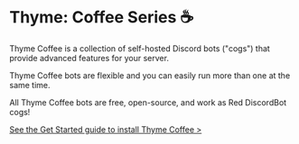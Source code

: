 # Thyme: Coffee Series ☕

Thyme Coffee is a collection of self-hosted Discord bots ("cogs") that provide advanced features for your server.

Thyme Coffee bots are flexible and you can easily run more than one at the same time.

All Thyme Coffee bots are free, open-source, and work as Red DiscordBot cogs!

[See the Get Started guide to install Thyme Coffee >](./start.html)

<div class="docs-grid pt-4 grid grid-cols-1 sm:grid-cols-2 md:grid-cols-2 lg:grid-cols-3 gap-4">
  <template v-for="i in this.$site.themeConfig.sidebar['/coffee/']">
    <router-link v-if="i['children'][0][0] && i['children'][0][0] !== ''" :to="i['children'][0][0]" class="docs-grid-item">
      <div class="rounded-sm shadow-sm hover:shadow-md transition duration-300 bg-gray-200 text-center px-4 py-6 sm:py-8 overflow-x-auto">
        <div class="text-lg sm:text-xl">{{ i['title'] }}</div>
      </div>
    </router-link>
    <router-link v-else-if="i['children'][0] && i['children'][0][0] !== ''" :to="i['children'][0]" class="docs-grid-item">
      <div class="rounded-sm shadow-sm hover:shadow-md transition duration-300 bg-gray-200 text-center px-4 py-6 sm:py-8 overflow-x-auto">
        <div class="text-lg sm:text-xl">{{ i['title'] }}</div>
      </div>
    </router-link>
    <!-- disabled button
      <div class="rounded-sm bg-gray-100 cursor-default text-gray-300 text-center px-4 py-6 sm:py-8 overflow-x-auto">
        <div class="text-lg sm:text-xl">{{ i['title'] }}</div>
      </div>
    -->
  </template>
</div>

<div style="padding-bottom:50px"></div>

<style lang="styl" scoped>
.docs-grid .docs-grid-item
  text-decoration none !important
  &:hover
    text-decoration none !important
</style>

